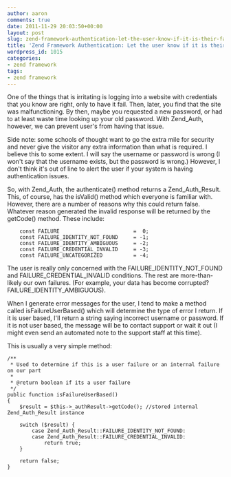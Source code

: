 ```yaml
---
author: aaron
comments: true
date: 2011-11-29 20:03:50+00:00
layout: post
slug: zend-framework-authentication-let-the-user-know-if-it-is-their-fault
title: 'Zend Framework Authentication: Let the user know if it is their fault'
wordpress_id: 1015
categories:
- zend framework
tags:
- zend framework
---
```


One of the things that is irritating is logging into a website with credentials that you know are right, only to have it fail.  Then, later, you find that the site was malfunctioning.  By then, maybe you requested a new password, or had to at least waste time looking up your old password.  With Zend_Auth, however, we can prevent user's from having that issue.

Side note: some schools of thought want to go the extra mile for security and never give the visitor any extra information than what is required.  I believe this to some extent.  I will say the username or password is wrong (I won't say that the username exists, but the password is wrong.)  However, I don't think it's out of line to alert the user if your system is having authentication issues. 

So, with Zend_Auth, the authenticate() method returns a Zend_Auth_Result.  This, of course, has the isValid() method which everyone is familiar with.  However, there are a number of reasons why this could return false.  Whatever reason generated the invalid response will be returned by the getCode() method.  These include:

    
    
        const FAILURE                        =  0;
        const FAILURE_IDENTITY_NOT_FOUND     = -1;
        const FAILURE_IDENTITY_AMBIGUOUS     = -2;
        const FAILURE_CREDENTIAL_INVALID     = -3;
        const FAILURE_UNCATEGORIZED          = -4;
    



The user is really only concerned with the FAILURE_IDENTITY_NOT_FOUND and FAILURE_CREDENTIAL_INVALID conditions.  The rest are more-than-likely our own failures.  (For example, your data has become corrupted? FAILURE_IDENTITY_AMBIGUOUS).  

When I generate error messages for the user, I tend to make a method called isFailureUserBased() which will determine the type of error I return.  If it is user based, I'll return a string saying incorrect username or password.  If it is not user based, the message will be to contact support or wait it out (I might even send an automated note to the support staff at this time).

This is usually a very simple method:


    
    
    /**
     * Used to determine if this is a user failure or an internal failure on our part
     * 
     * @return boolean if its a user failure
     */
    public function isFailureUserBased()
    {
    	$result = $this->_authResult->getCode(); //stored internal Zend_Auth_Result instance
    	
    	switch ($result) {
    		case Zend_Auth_Result::FAILURE_IDENTITY_NOT_FOUND:
    		case Zend_Auth_Result::FAILURE_CREDENTIAL_INVALID:
    			return true;
    	}
    	
    	return false;
    }
    

